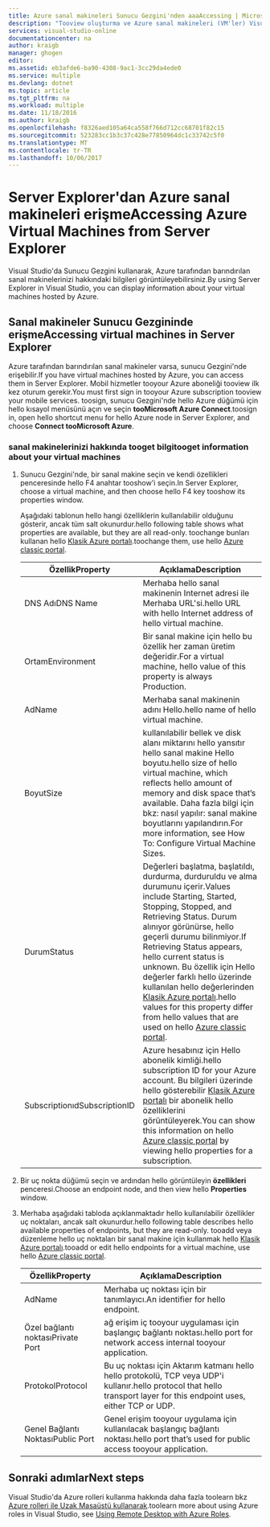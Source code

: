 ```yaml
---
title: Azure sanal makineleri Sunucu Gezgini'nden aaaAccessing | Microsoft Docs
description: "Tooview oluşturma ve Azure sanal makineleri (VM'ler) Visual Studio Sunucu Gezgininde yönetmek bir genel bakış alın."
services: visual-studio-online
documentationcenter: na
author: kraigb
manager: ghogen
editor: 
ms.assetid: eb3afde6-ba90-4308-9ac1-3cc29da4ede0
ms.service: multiple
ms.devlang: dotnet
ms.topic: article
ms.tgt_pltfrm: na
ms.workload: multiple
ms.date: 11/18/2016
ms.author: kraigb
ms.openlocfilehash: f8326aed105a64ca558f766d712cc68701f82c15
ms.sourcegitcommit: 523283cc1b3c37c428e77850964dc1c33742c5f0
ms.translationtype: MT
ms.contentlocale: tr-TR
ms.lasthandoff: 10/06/2017
---
```

# <a name="accessing-azure-virtual-machines-from-server-explorer"></a><span data-ttu-id="94cd1-103">Server Explorer'dan Azure sanal makineleri erişme</span><span class="sxs-lookup"><span data-stu-id="94cd1-103">Accessing Azure Virtual Machines from Server Explorer</span></span>
<span data-ttu-id="94cd1-104">Visual Studio'da Sunucu Gezgini kullanarak, Azure tarafından barındırılan sanal makinelerinizi hakkındaki bilgileri görüntüleyebilirsiniz.</span><span class="sxs-lookup"><span data-stu-id="94cd1-104">By using Server Explorer in Visual Studio, you can display information about your virtual machines hosted by Azure.</span></span>

## <a name="accessing-virtual-machines-in-server-explorer"></a><span data-ttu-id="94cd1-105">Sanal makineler Sunucu Gezgininde erişme</span><span class="sxs-lookup"><span data-stu-id="94cd1-105">Accessing virtual machines in Server Explorer</span></span>
<span data-ttu-id="94cd1-106">Azure tarafından barındırılan sanal makineler varsa, sunucu Gezgini'nde erişebilir.</span><span class="sxs-lookup"><span data-stu-id="94cd1-106">If you have virtual machines hosted by Azure, you can access them in Server Explorer.</span></span> <span data-ttu-id="94cd1-107">Mobil hizmetler tooyour Azure aboneliği tooview ilk kez oturum gerekir.</span><span class="sxs-lookup"><span data-stu-id="94cd1-107">You must first sign in tooyour Azure subscription tooview your mobile services.</span></span> <span data-ttu-id="94cd1-108">toosign, sunucu Gezgini'nde hello Azure düğümü için hello kısayol menüsünü açın ve seçin **tooMicrosoft Azure Connect**.</span><span class="sxs-lookup"><span data-stu-id="94cd1-108">toosign in, open hello shortcut menu for hello Azure node in Server Explorer, and choose **Connect tooMicrosoft Azure**.</span></span>

### <a name="tooget-information-about-your-virtual-machines"></a><span data-ttu-id="94cd1-109">sanal makinelerinizi hakkında tooget bilgi</span><span class="sxs-lookup"><span data-stu-id="94cd1-109">tooget information about your virtual machines</span></span>
1. <span data-ttu-id="94cd1-110">Sunucu Gezgini'nde, bir sanal makine seçin ve kendi özellikleri penceresinde hello F4 anahtar tooshow'i seçin.</span><span class="sxs-lookup"><span data-stu-id="94cd1-110">In Server Explorer, choose a virtual machine, and then choose hello F4 key tooshow its properties window.</span></span>
   
    <span data-ttu-id="94cd1-111">Aşağıdaki tablonun hello hangi özelliklerin kullanılabilir olduğunu gösterir, ancak tüm salt okunurdur.</span><span class="sxs-lookup"><span data-stu-id="94cd1-111">hello following table shows what properties are available, but they are all read-only.</span></span> <span data-ttu-id="94cd1-112">toochange bunları kullanan hello [Klasik Azure portalı](http://go.microsoft.com/fwlink/?LinkID=213885).</span><span class="sxs-lookup"><span data-stu-id="94cd1-112">toochange them, use hello [Azure classic portal](http://go.microsoft.com/fwlink/?LinkID=213885).</span></span>
   
   | <span data-ttu-id="94cd1-113">Özellik</span><span class="sxs-lookup"><span data-stu-id="94cd1-113">Property</span></span> | <span data-ttu-id="94cd1-114">Açıklama</span><span class="sxs-lookup"><span data-stu-id="94cd1-114">Description</span></span> |
   | --- | --- |
   | <span data-ttu-id="94cd1-115">DNS Adı</span><span class="sxs-lookup"><span data-stu-id="94cd1-115">DNS Name</span></span> |<span data-ttu-id="94cd1-116">Merhaba hello sanal makinenin Internet adresi ile Merhaba URL'si.</span><span class="sxs-lookup"><span data-stu-id="94cd1-116">hello URL with hello Internet address of hello virtual machine.</span></span> |
   | <span data-ttu-id="94cd1-117">Ortam</span><span class="sxs-lookup"><span data-stu-id="94cd1-117">Environment</span></span> |<span data-ttu-id="94cd1-118">Bir sanal makine için hello bu özellik her zaman üretim değeridir.</span><span class="sxs-lookup"><span data-stu-id="94cd1-118">For a virtual machine, hello value of this property is always Production.</span></span> |
   | <span data-ttu-id="94cd1-119">Ad</span><span class="sxs-lookup"><span data-stu-id="94cd1-119">Name</span></span> |<span data-ttu-id="94cd1-120">Merhaba sanal makinenin adını Hello.</span><span class="sxs-lookup"><span data-stu-id="94cd1-120">hello name of hello virtual machine.</span></span> |
   | <span data-ttu-id="94cd1-121">Boyut</span><span class="sxs-lookup"><span data-stu-id="94cd1-121">Size</span></span> |<span data-ttu-id="94cd1-122">kullanılabilir bellek ve disk alanı miktarını hello yansıtır hello sanal makine Hello boyutu.</span><span class="sxs-lookup"><span data-stu-id="94cd1-122">hello size of hello virtual machine, which reflects hello amount of memory and disk space that’s available.</span></span> <span data-ttu-id="94cd1-123">Daha fazla bilgi için bkz: nasıl yapılır: sanal makine boyutlarını yapılandırın.</span><span class="sxs-lookup"><span data-stu-id="94cd1-123">For more information, see How To: Configure Virtual Machine Sizes.</span></span> |
   | <span data-ttu-id="94cd1-124">Durum</span><span class="sxs-lookup"><span data-stu-id="94cd1-124">Status</span></span> |<span data-ttu-id="94cd1-125">Değerleri başlatma, başlatıldı, durdurma, durduruldu ve alma durumunu içerir.</span><span class="sxs-lookup"><span data-stu-id="94cd1-125">Values include Starting, Started, Stopping, Stopped, and Retrieving Status.</span></span> <span data-ttu-id="94cd1-126">Durum alınıyor görünürse, hello geçerli durumu bilinmiyor.</span><span class="sxs-lookup"><span data-stu-id="94cd1-126">If Retrieving Status appears, hello current status is unknown.</span></span> <span data-ttu-id="94cd1-127">Bu özellik için Hello değerler farklı hello üzerinde kullanılan hello değerlerinden [Klasik Azure portalı](http://go.microsoft.com/fwlink/?LinkID=213885).</span><span class="sxs-lookup"><span data-stu-id="94cd1-127">hello values for this property differ from hello values that are used on hello [Azure classic portal](http://go.microsoft.com/fwlink/?LinkID=213885).</span></span> |
   | <span data-ttu-id="94cd1-128">Subscriptionıd</span><span class="sxs-lookup"><span data-stu-id="94cd1-128">SubscriptionID</span></span> |<span data-ttu-id="94cd1-129">Azure hesabınız için Hello abonelik kimliği.</span><span class="sxs-lookup"><span data-stu-id="94cd1-129">hello subscription ID for your Azure account.</span></span> <span data-ttu-id="94cd1-130">Bu bilgileri üzerinde hello gösterebilir [Klasik Azure portalı](http://go.microsoft.com/fwlink/?LinkID=213885) bir abonelik hello özelliklerini görüntüleyerek.</span><span class="sxs-lookup"><span data-stu-id="94cd1-130">You can show this information on hello [Azure classic portal](http://go.microsoft.com/fwlink/?LinkID=213885) by viewing hello properties for a subscription.</span></span> |
2. <span data-ttu-id="94cd1-131">Bir uç nokta düğümü seçin ve ardından hello görüntüleyin **özellikleri** penceresi.</span><span class="sxs-lookup"><span data-stu-id="94cd1-131">Choose an endpoint node, and then view hello **Properties** window.</span></span>
3. <span data-ttu-id="94cd1-132">Merhaba aşağıdaki tabloda açıklanmaktadır hello kullanılabilir özellikler uç noktaları, ancak salt okunurdur.</span><span class="sxs-lookup"><span data-stu-id="94cd1-132">hello following table describes hello available properties of endpoints, but they are read-only.</span></span> <span data-ttu-id="94cd1-133">tooadd veya düzenleme hello uç noktaları bir sanal makine için kullanmak hello [Klasik Azure portalı](http://go.microsoft.com/fwlink/?LinkID=213885).</span><span class="sxs-lookup"><span data-stu-id="94cd1-133">tooadd or edit hello endpoints for a virtual machine, use hello [Azure classic portal](http://go.microsoft.com/fwlink/?LinkID=213885).</span></span> 
   
   | <span data-ttu-id="94cd1-134">Özellik</span><span class="sxs-lookup"><span data-stu-id="94cd1-134">Property</span></span> | <span data-ttu-id="94cd1-135">Açıklama</span><span class="sxs-lookup"><span data-stu-id="94cd1-135">Description</span></span> |
   | --- | --- |
   | <span data-ttu-id="94cd1-136">Ad</span><span class="sxs-lookup"><span data-stu-id="94cd1-136">Name</span></span> |<span data-ttu-id="94cd1-137">Merhaba uç noktası için bir tanımlayıcı.</span><span class="sxs-lookup"><span data-stu-id="94cd1-137">An identifier for hello endpoint.</span></span> |
   | <span data-ttu-id="94cd1-138">Özel bağlantı noktası</span><span class="sxs-lookup"><span data-stu-id="94cd1-138">Private Port</span></span> |<span data-ttu-id="94cd1-139">ağ erişim iç tooyour uygulaması için başlangıç bağlantı noktası.</span><span class="sxs-lookup"><span data-stu-id="94cd1-139">hello port for network access internal tooyour application.</span></span> |
   | <span data-ttu-id="94cd1-140">Protokol</span><span class="sxs-lookup"><span data-stu-id="94cd1-140">Protocol</span></span> |<span data-ttu-id="94cd1-141">Bu uç noktası için Aktarım katmanı hello hello protokolü, TCP veya UDP'i kullanır.</span><span class="sxs-lookup"><span data-stu-id="94cd1-141">hello protocol that hello transport layer for this endpoint uses, either TCP or UDP.</span></span> |
   | <span data-ttu-id="94cd1-142">Genel Bağlantı Noktası</span><span class="sxs-lookup"><span data-stu-id="94cd1-142">Public Port</span></span> |<span data-ttu-id="94cd1-143">Genel erişim tooyour uygulama için kullanılacak başlangıç bağlantı noktası.</span><span class="sxs-lookup"><span data-stu-id="94cd1-143">hello port that’s used for public access tooyour application.</span></span> |

## <a name="next-steps"></a><span data-ttu-id="94cd1-144">Sonraki adımlar</span><span class="sxs-lookup"><span data-stu-id="94cd1-144">Next steps</span></span>
<span data-ttu-id="94cd1-145">Visual Studio'da Azure rolleri kullanma hakkında daha fazla toolearn bkz [Azure rolleri ile Uzak Masaüstü kullanarak](vs-azure-tools-remote-desktop-roles.md).</span><span class="sxs-lookup"><span data-stu-id="94cd1-145">toolearn more about using Azure roles in Visual Studio, see [Using Remote Desktop with Azure Roles](vs-azure-tools-remote-desktop-roles.md).</span></span>

